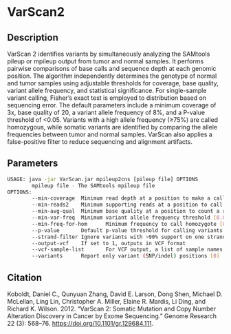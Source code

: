# VarScan2

## Description

VarScan 2 identifies variants by simultaneously analyzing the SAMtools pileup or mpileup output from tumor and normal samples. It performs pairwise comparisons of base calls and sequence depth at each genomic position. The algorithm independently determines the genotype of normal and tumor samples using adjustable thresholds for coverage, base quality, variant allele frequency, and statistical significance. For single-sample variant calling, Fisher’s exact test is employed to distribution based on sequencing error. The default parameters include a minimum coverage of 3x, base quality of 20, a variant allele frequency of 8%, and a P-value threshold of <0.05. Variants with a high allele frequency (≥75%) are called homozygous, while somatic variants are identified by comparing the allele frequencies between tumor and normal samples. VarScan also applies a false-positive filter to reduce sequencing and alignment artifacts.

## Parameters

```bash
USAGE: java -jar VarScan.jar mpileup2cns [pileup file] OPTIONS
        mpileup file - The SAMtools mpileup file
OPTIONS:
        --min-coverage  Minimum read depth at a position to make a call [8]
        --min-reads2    Minimum supporting reads at a position to call variants [2]
        --min-avg-qual  Minimum base quality at a position to count a read [1r5]
        --min-var-freq  Minimum variant allele frequency threshold [0.01]
        --min-freq-for-hom      Minimum frequency to call homozygote [0.75]
        --p-value       Default p-value threshold for calling variants [99e-02]
        --strand-filter Ignore variants with >90% support on one strand [1]
        --output-vcf    If set to 1, outputs in VCF format
        --vcf-sample-list       For VCF output, a list of sample names in order, one per line
        --variants      Report only variant (SNP/indel) positions [0]
```

## Citation

Koboldt, Daniel C., Qunyuan Zhang, David E. Larson, Dong Shen, Michael D. McLellan, Ling Lin, Christopher A. Miller, Elaine R. Mardis, Li Ding, and Richard K. Wilson. 2012. “VarScan 2: Somatic Mutation and Copy Number Alteration Discovery in Cancer by Exome Sequencing.” Genome Research 22 (3): 568–76. <https://doi.org/10.1101/gr.129684.111>.